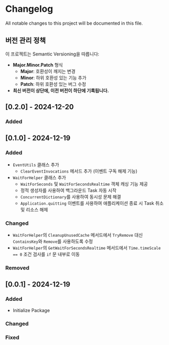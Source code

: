 # Changelog

All notable changes to this project will be documented in this file.

## 버전 관리 정책

이 프로젝트는 Semantic Versioning을 따릅니다:

- **Major.Minor.Patch** 형식
  - **Major**: 호환성이 깨지는 변경
  - **Minor**: 하위 호환성 있는 기능 추가
  - **Patch**: 하위 호환성 있는 버그 수정
- **최신 버전이 상단에, 이전 버전이 하단에 기록됩니다.**

## [0.2.0] - 2024-12-20

### Added

## [0.1.0] - 2024-12-19

<!-- markdownlint-disable MD024 -->
### Added
<!-- markdownlint-enable MD024 -->

- `EventUtils` 클래스 추가
  - `ClearEventInvocations` 메서드 추가 (이벤트 구독 해제 기능)
- `WaitForHelper` 클래스 추가
  - `WaitForSeconds` 및 `WaitForSecondsRealtime` 객체 캐싱 기능 제공
  - 정적 생성자를 사용하여 백그라운드 Task 자동 시작
  - `ConcurrentDictionary`를 사용하여 동시성 문제 해결
  - `Application.quitting` 이벤트를 사용하여 애플리케이션 종료 시 Task 취소 및 리소스 해제

### Changed

- `WaitForHelper`의 `CleanupUnusedCache` 메서드에서 `TryRemove` 대신 `ContainsKey`와 `Remove`를 사용하도록 수정
- `WaitForHelper`의 `GetWaitForSecondsRealtime` 메서드에서 `Time.timeScale == 0` 조건 검사를 `if` 문 내부로 이동

### Removed

## [0.0.1] - 2024-12-19

<!-- markdownlint-disable MD024 -->
### Added
<!-- markdownlint-enable MD024 -->

- Initialize Package

<!-- markdownlint-disable MD024 -->
### Changed
<!-- markdownlint-enable MD024 -->

### Fixed
